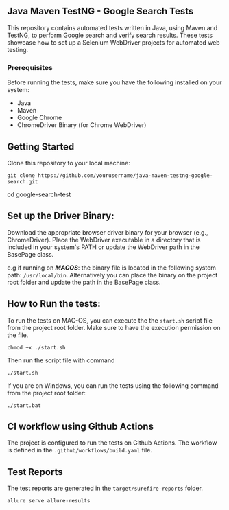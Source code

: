 ## Java Maven TestNG - Google Search Tests
This repository contains automated tests written in Java, using Maven and TestNG, 
to perform Google search and verify search results. These tests showcase how to set up 
a Selenium WebDriver projects for automated web testing.

### Prerequisites
Before running the tests, make sure you have the following installed on your system:

* Java
* Maven
* Google Chrome
* ChromeDriver Binary (for Chrome WebDriver)

## Getting Started
Clone this repository to your local machine:

```
git clone https://github.com/yourusername/java-maven-testng-google-search.git
```

cd google-search-test

## Set up the Driver Binary:

Download the appropriate browser driver binary for your browser (e.g., ChromeDriver).
Place the WebDriver executable in a directory that is included in your system's PATH or update the WebDriver path in the BasePage class.

e.g if running on **_MACOS_**: the binary file is located in the following system path: 
```/usr/local/bin```.
Alternatively you can place the binary on the project root folder and update the path in the BasePage class.

## How to Run the tests:

To run the tests on MAC-OS, you can execute the the ``start.sh`` script file from the project root folder.
Make sure to have the execution permission on the file.
```
chmod +x ./start.sh
```
Then run the script file with command
```
./start.sh
```

If you are on Windows, you can run the tests using the following command from the project root folder:
```
./start.bat
```

## CI workflow using Github Actions

The project is configured to run the tests on Github Actions. The workflow is defined in the 
``.github/workflows/build.yaml`` file.



## Test Reports

The test reports are generated in the ``target/surefire-reports`` folder.

```
allure serve allure-results
```






